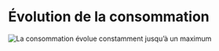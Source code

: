 # Évolution de la consommation

<img data-src="images/petrole-evolution-consommation-monde.png" alt="La consommation évolue constamment jusqu’à un maximum" />
